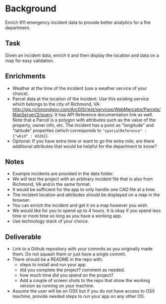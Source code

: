 Background
==========
Enrich 911 emergency incident data to provide better analytics for a fire department.

Task
----
Given an incident data, enrich it and then display the location and data on a map for easy validation.

Enrichments
-----------
* Weather at the time of the incident (use a weather service of your choice).
* Parcel data at the location of the incident. Use this existing service which belongs to the city of Richmond, VA: http://gis.richmondgov.com/ArcGIS/rest/services/WebMercator/Parcels/MapServer/2/query. It has API Reference documentation link as well. Note that a Parcel is a polygon with attributes such as the value of the property, owner info, etc. The incident has a point as "longitude" and "latitude" properties (which corresponds to `"spatialReference" : {"wkid" : 4326}`).  
*  Optional: If you have extra time or want to go the extra mile, are there additional attributes that would be helpful for the department to know?

Notes
-----
* Example incidents are provided in the data folder.
* We will test the project with an arbitrary incident file that is also from Richmond, VA and in the same format.
* It would be sufficient for the app to only handle one CAD file at a time.
* The incident location and attributes should be displayed on a map in the browser.
* You can enrich the incident and get it on a map however you wish.
* We would like for you to spend up to 4 hours. It is okay if you spend less time or more time so long as you have a working app.
* Use technology stack of your choice.

Deliverable
-----------
* Link to a Github repository with your commits as you originally made them. Do not squash them or just have a single commit. 
* There should be a README in the repo with:
    * steps to install and run your app
    * did you complete the project? comment as needed.
    * how much time did you spend on the project?
    * Add a couple of screen shots to the repo that show the working version as running on your machine. 
* Assume the user will be on OSX but if you do not have access to OSX machine, provide needed steps to run your app on any other OS.
